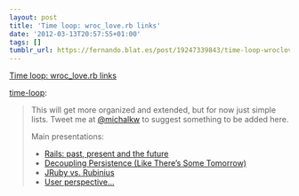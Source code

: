 ```yaml
---
layout: post
title: 'Time loop: wroc_love.rb links'
date: '2012-03-13T20:57:55+01:00'
tags: []
tumblr_url: https://fernando.blat.es/post/19247339843/time-loop-wrocloverb-links
---
```

[Time loop: wroc\_love.rb links](http://time-loop.tumblr.com/post/19182538258/wroc-love-rb-links)  

[time-loop](http://time-loop.tumblr.com/post/19182538258/wroc-love-rb-links):

> This will get more organized and extended, but for now just simple lists. Tweet me at [@michalkw](https://twitter.com/#!/michalkw) to suggest something to be added here.
> 
> Main presentations:
> 
> - [Rails: past, present and the future](http://rails-present-past-future.heroku.com)
> - [Decoupling Persistence (Like There’s Some Tomorrow)](http://decoupling-wrocloverb-2012.heroku.com/#1)
> - [JRuby vs. Rubinius](http://www.slideshare.net/tim.lossen.de/jruby-vs-rubinius)
> - [User perspective…](http://www.slideshare.net/cs3b/2012wrocloverbuserperspectivetestingusingruby)
